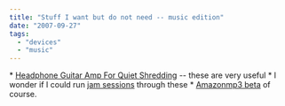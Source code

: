 ```yaml
---
title: "Stuff I want but do not need -- music edition"
date: "2007-09-27"
tags: 
  - "devices"
  - "music"
---
```


\* [Headphone Guitar Amp For Quiet Shredding](http://crunchgear.com/2007/09/25/vox-amplug-headphone-guitar-amplifiers/ "Headphone Guitar Amp For Quiet Shredding") -- these are very useful \* I wonder if I could run [jam sessions](http://www.kk.org/cooltools/archives/001878.php) through these \* [Amazonmp3 beta](http://www.amazon.com/b?ie=UTF8&node=163856011) of course.
